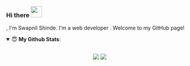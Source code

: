 

<!--
**swapnilshinde123/swapnilshinde123** is a ✨ _special_ ✨ repository because its `README.md` (this file) appears on your GitHub profile.

Here are some ideas to get you started:

- 🔭 I’m currently working on ...
- 🌱 I’m currently learning ...
- 👯 I’m looking to collaborate on ...
- 🤔 I’m looking for help with ...
- 💬 Ask me about ...
- 📫 How to reach me: ...
- 😄 Pronouns: ...
- ⚡ Fun fact: ...
-->
### Hi there <img src="https://raw.githubusercontent.com/MartinHeinz/MartinHeinz/master/wave.gif" width="30px">
, I'm Swapnil Shinde. I'm a web developer . Welcome to my GitHub page! <br>


<details open>
 <summary> 😇 <b>My Github Stats</b>: </summary>
<br>
<p align = "center">
  <img src = "https://github-readme-stats.vercel.app/api?username=swapnilshinde123&show_icons=true&theme=radical&line_height=27">
  <img src = "https://github-readme-stats.vercel.app/api/top-langs/?username=swapnilshinde123&hide=css,java,html&theme=tokyonight">
</p>

</details>
